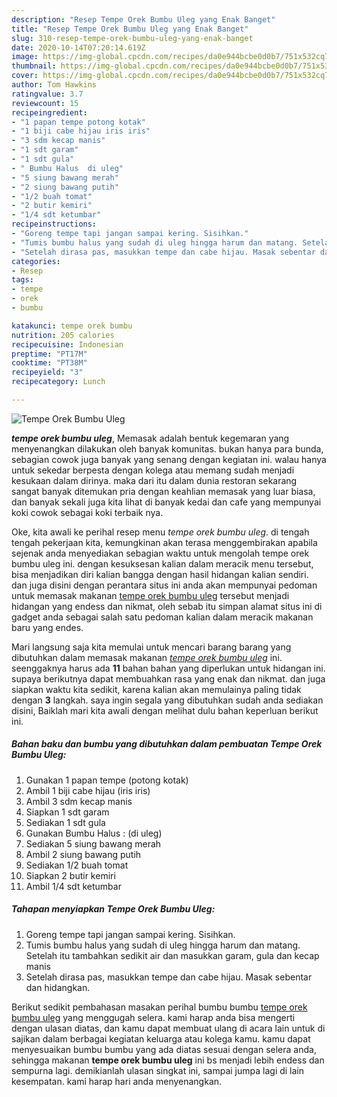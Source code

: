 ```yaml
---
description: "Resep Tempe Orek Bumbu Uleg yang Enak Banget"
title: "Resep Tempe Orek Bumbu Uleg yang Enak Banget"
slug: 310-resep-tempe-orek-bumbu-uleg-yang-enak-banget
date: 2020-10-14T07:20:14.619Z
image: https://img-global.cpcdn.com/recipes/da0e944bcbe0d0b7/751x532cq70/tempe-orek-bumbu-uleg-foto-resep-utama.jpg
thumbnail: https://img-global.cpcdn.com/recipes/da0e944bcbe0d0b7/751x532cq70/tempe-orek-bumbu-uleg-foto-resep-utama.jpg
cover: https://img-global.cpcdn.com/recipes/da0e944bcbe0d0b7/751x532cq70/tempe-orek-bumbu-uleg-foto-resep-utama.jpg
author: Tom Hawkins
ratingvalue: 3.7
reviewcount: 15
recipeingredient:
- "1 papan tempe potong kotak"
- "1 biji cabe hijau iris iris"
- "3 sdm kecap manis"
- "1 sdt garam"
- "1 sdt gula"
- " Bumbu Halus  di uleg"
- "5 siung bawang merah"
- "2 siung bawang putih"
- "1/2 buah tomat"
- "2 butir kemiri"
- "1/4 sdt ketumbar"
recipeinstructions:
- "Goreng tempe tapi jangan sampai kering. Sisihkan."
- "Tumis bumbu halus yang sudah di uleg hingga harum dan matang. Setelah itu tambahkan sedikit air dan masukkan garam, gula dan kecap manis"
- "Setelah dirasa pas, masukkan tempe dan cabe hijau. Masak sebentar dan hidangkan."
categories:
- Resep
tags:
- tempe
- orek
- bumbu

katakunci: tempe orek bumbu 
nutrition: 205 calories
recipecuisine: Indonesian
preptime: "PT17M"
cooktime: "PT38M"
recipeyield: "3"
recipecategory: Lunch

---
```



![Tempe Orek Bumbu Uleg](https://img-global.cpcdn.com/recipes/da0e944bcbe0d0b7/751x532cq70/tempe-orek-bumbu-uleg-foto-resep-utama.jpg)

<b><i>tempe orek bumbu uleg</i></b>, Memasak adalah bentuk kegemaran yang menyenangkan dilakukan oleh banyak komunitas. bukan hanya para bunda, sebagian cowok juga banyak yang senang dengan kegiatan ini. walau hanya untuk sekedar berpesta dengan kolega atau memang sudah menjadi kesukaan dalam dirinya. maka dari itu dalam dunia restoran sekarang sangat banyak ditemukan pria dengan keahlian memasak yang luar biasa, dan banyak sekali juga kita lihat di banyak kedai dan cafe yang mempunyai koki cowok sebagai koki terbaik nya.



Oke, kita awali ke perihal resep menu <i>tempe orek bumbu uleg</i>. di tengah tengah pekerjaan kita, kemungkinan akan terasa menggembirakan apabila sejenak anda menyediakan sebagian waktu untuk mengolah tempe orek bumbu uleg ini. dengan kesuksesan kalian dalam meracik menu tersebut, bisa menjadikan diri kalian bangga dengan hasil hidangan kalian sendiri. dan juga disini dengan perantara situs ini anda akan mempunyai pedoman untuk memasak makanan <u>tempe orek bumbu uleg</u> tersebut menjadi hidangan yang endess dan nikmat, oleh sebab itu simpan alamat situs ini di gadget anda sebagai salah satu pedoman kalian dalam meracik makanan baru yang endes.


Mari langsung saja kita memulai untuk mencari barang barang yang dibutuhkan dalam memasak makanan <u><i>tempe orek bumbu uleg</i></u> ini. seenggaknya harus ada <b>11</b> bahan bahan yang diperlukan untuk hidangan ini. supaya berikutnya dapat membuahkan rasa yang enak dan nikmat. dan juga siapkan waktu kita sedikit, karena kalian akan memulainya paling tidak dengan <b>3</b> langkah. saya ingin segala yang dibutuhkan sudah anda sediakan disini, Baiklah mari kita awali dengan melihat dulu bahan keperluan berikut ini.

<!--inarticleads1-->

##### Bahan baku dan bumbu yang dibutuhkan dalam pembuatan Tempe Orek Bumbu Uleg:

1. Gunakan 1 papan tempe (potong kotak)
1. Ambil 1 biji cabe hijau (iris iris)
1. Ambil 3 sdm kecap manis
1. Siapkan 1 sdt garam
1. Sediakan 1 sdt gula
1. Gunakan  Bumbu Halus : (di uleg)
1. Sediakan 5 siung bawang merah
1. Ambil 2 siung bawang putih
1. Sediakan 1/2 buah tomat
1. Siapkan 2 butir kemiri
1. Ambil 1/4 sdt ketumbar




<!--inarticleads2-->

##### Tahapan menyiapkan Tempe Orek Bumbu Uleg:

1. Goreng tempe tapi jangan sampai kering. Sisihkan.
1. Tumis bumbu halus yang sudah di uleg hingga harum dan matang. Setelah itu tambahkan sedikit air dan masukkan garam, gula dan kecap manis
1. Setelah dirasa pas, masukkan tempe dan cabe hijau. Masak sebentar dan hidangkan.




Berikut sedikit pembahasan masakan perihal bumbu bumbu <u>tempe orek bumbu uleg</u> yang menggugah selera. kami harap anda bisa mengerti dengan ulasan diatas, dan kamu dapat membuat ulang di acara lain untuk di sajikan dalam berbagai kegiatan keluarga atau kolega kamu. kamu dapat menyesuaikan bumbu bumbu yang ada diatas sesuai dengan selera anda, sehingga makanan <b>tempe orek bumbu uleg</b> ini bs menjadi lebih endess dan sempurna lagi. demikianlah ulasan singkat ini, sampai jumpa lagi di lain kesempatan. kami harap hari anda menyenangkan.
